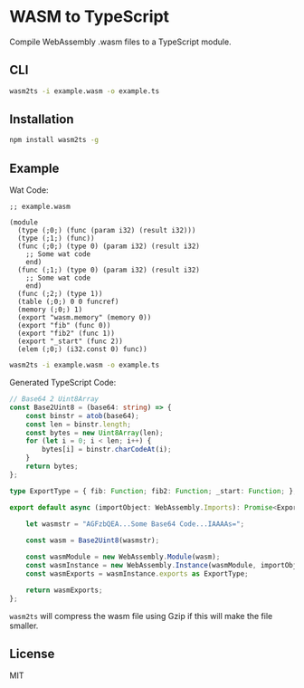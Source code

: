 # WASM to TypeScript

Compile WebAssembly .wasm files to a TypeScript module.

## CLI

```sh
wasm2ts -i example.wasm -o example.ts
```

## Installation

```sh
npm install wasm2ts -g
```

## Example

Wat Code:

```wat
;; example.wasm

(module
  (type (;0;) (func (param i32) (result i32)))
  (type (;1;) (func))
  (func (;0;) (type 0) (param i32) (result i32)
    ;; Some wat code
    end)
  (func (;1;) (type 0) (param i32) (result i32)
    ;; Some wat code
    end)
  (func (;2;) (type 1))
  (table (;0;) 0 0 funcref)
  (memory (;0;) 1)
  (export "wasm.memory" (memory 0))
  (export "fib" (func 0))
  (export "fib2" (func 1))
  (export "_start" (func 2))
  (elem (;0;) (i32.const 0) func))
```

```sh
wasm2ts -i example.wasm -o example.ts
```

Generated TypeScript Code:

```ts
// Base64 2 Uint8Array
const Base2Uint8 = (base64: string) => {
    const binstr = atob(base64);
    const len = binstr.length;
    const bytes = new Uint8Array(len);
    for (let i = 0; i < len; i++) {
        bytes[i] = binstr.charCodeAt(i);
    }
    return bytes;
};

type ExportType = { fib: Function; fib2: Function; _start: Function; };

export default async (importObject: WebAssembly.Imports): Promise<ExportType> => {

    let wasmstr = "AGFzbQEA...Some Base64 Code...IAAAAs=";
    
    const wasm = Base2Uint8(wasmstr);

    const wasmModule = new WebAssembly.Module(wasm);
    const wasmInstance = new WebAssembly.Instance(wasmModule, importObject);
    const wasmExports = wasmInstance.exports as ExportType;

    return wasmExports;
};
```

`wasm2ts` will compress the wasm file using Gzip if this will make the file smaller.

## License

MIT